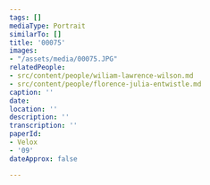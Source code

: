 ```yaml
---
tags: []
mediaType: Portrait
similarTo: []
title: '00075'
images:
- "/assets/media/00075.JPG"
relatedPeople:
- src/content/people/wiliam-lawrence-wilson.md
- src/content/people/florence-julia-entwistle.md
caption: ''
date: 
location: ''
description: ''
transcription: ''
paperId:
- Velox
- '09'
dateApprox: false

---
```


